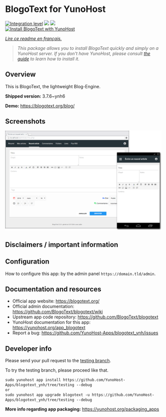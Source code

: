<!--
N.B.: This README was automatically generated by https://github.com/YunoHost/apps/tree/master/tools/README-generator
It shall NOT be edited by hand.
-->

# BlogoText for YunoHost

[![Integration level](https://dash.yunohost.org/integration/blogotext.svg)](https://dash.yunohost.org/appci/app/blogotext) ![](https://ci-apps.yunohost.org/ci/badges/blogotext.status.svg) ![](https://ci-apps.yunohost.org/ci/badges/blogotext.maintain.svg)  
[![Install BlogoText with YunoHost](https://install-app.yunohost.org/install-with-yunohost.svg)](https://install-app.yunohost.org/?app=blogotext)

*[Lire ce readme en français.](./README_fr.md)*

> *This package allows you to install BlogoText quickly and simply on a YunoHost server.
If you don't have YunoHost, please consult [the guide](https://yunohost.org/#/install) to learn how to install it.*

## Overview

This is BlogoText, the lightweight Blog-Engine.

**Shipped version:** 3.7.6~ynh6

**Demo:** https://blogotext.org/blog/

## Screenshots

![](./doc/screenshots/preview.png)

## Disclaimers / important information

## Configuration

How to configure this app: by the admin panel `https://domain.tld/admin`.
## Documentation and resources

* Official app website: https://blogotext.org/
* Official admin documentation: https://github.com/BlogoText/blogotext/wiki
* Upstream app code repository: https://github.com/BlogoText/blogotext
* YunoHost documentation for this app: https://yunohost.org/app_blogotext
* Report a bug: https://github.com/YunoHost-Apps/blogotext_ynh/issues

## Developer info

Please send your pull request to the [testing branch](https://github.com/YunoHost-Apps/blogotext_ynh/tree/testing).

To try the testing branch, please proceed like that.
```
sudo yunohost app install https://github.com/YunoHost-Apps/blogotext_ynh/tree/testing --debug
or
sudo yunohost app upgrade blogotext -u https://github.com/YunoHost-Apps/blogotext_ynh/tree/testing --debug
```

**More info regarding app packaging:** https://yunohost.org/packaging_apps